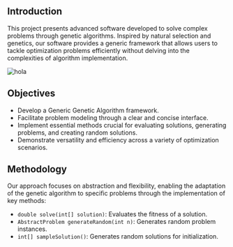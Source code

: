 ## Introduction
This project presents advanced software developed to solve complex problems through genetic algorithms. Inspired by natural selection and genetics, our software provides a generic framework that allows users to tackle optimization problems efficiently without delving into the complexities of algorithm implementation.

![hola](https://github.com/aaronMulveyAI/GeneticAlgorithm/issues/1#issuecomment-1989233795.gif)

## Objectives
- Develop a Generic Genetic Algorithm framework.
- Facilitate problem modeling through a clear and concise interface.
- Implement essential methods crucial for evaluating solutions, generating problems, and creating random solutions.
- Demonstrate versatility and efficiency across a variety of optimization scenarios.

## Methodology
Our approach focuses on abstraction and flexibility, enabling the adaptation of the genetic algorithm to specific problems through the implementation of key methods:
- `double solve(int[] solution)`: Evaluates the fitness of a solution.
- `AbstractProblem generateRandom(int n)`: Generates random problem instances.
- `int[] sampleSolution()`: Generates random solutions for initialization.

